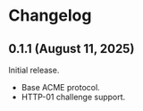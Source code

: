 # Changelog

## 0.1.1 (August 11, 2025)

Initial release.

* Base ACME protocol.
* HTTP-01 challenge support.
